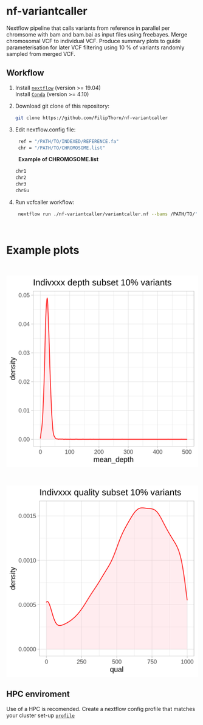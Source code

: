# nf-variantcaller
Nextflow pipeline that calls variants from reference in parallel per chromsome with bam and bam.bai as input files using freebayes. Merge chromosomal VCF to individual VCF. Produce summary plots to guide parameterisation for later VCF filtering using 10 % of variants randomly sampled from merged VCF.   

## Workflow

1) Install [`nextflow`](https://www.nextflow.io/) (version >= 19.04) \
   Install [`Conda`](https://conda.io/miniconda.html) (version >= 4.10) 

2) Download git clone of this repository:
   ```bash
   git clone https://github.com/FilipThorn/nf-variantcaller
   ```
3) Edit nextflow.config file:
   ```bash
    ref = "/PATH/TO/INDEXED/REFERENCE.fa"
    chr = "/PATH/TO/CHROMOSOME.list"
   ```
   &nbsp;
   **Example of CHROMOSOME.list**
   ```bash
   chr1
   chr2
   chr3
   chr6u
   ```
   
4) Run vcfcaller workflow:
   ```bash
    nextflow run ./nf-variantcaller/variantcaller.nf --bams /PATH/TO/'Indivxxx.{bam,bam.bai}' --outdir PATH/TO/OUTDIR/
   ```
&nbsp;
&nbsp;
&nbsp;

# Example plots 
&nbsp;

![plot](./example_plots/Indivxxx_depth.png )

&nbsp;
&nbsp;

![plot](./example_plots/Indivxxx_quality.png)

## HPC enviroment
Use of a HPC is recomended. Create a nextflow config profile that matches your cluster set-up [`profile`]( https://www.nextflow.io/docs/latest/config.html#config-profiles)
